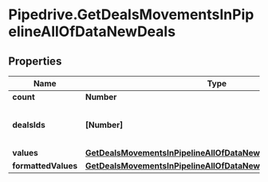 # Pipedrive.GetDealsMovementsInPipelineAllOfDataNewDeals

## Properties

Name | Type | Description | Notes
------------ | ------------- | ------------- | -------------
**count** | **Number** | Deals count | [optional] 
**dealsIds** | **[Number]** | IDs of the Deals that have been moved | [optional] 
**values** | [**GetDealsMovementsInPipelineAllOfDataNewDealsValues**](GetDealsMovementsInPipelineAllOfDataNewDealsValues.md) |  | [optional] 
**formattedValues** | [**GetDealsMovementsInPipelineAllOfDataNewDealsFormattedValues**](GetDealsMovementsInPipelineAllOfDataNewDealsFormattedValues.md) |  | [optional] 


